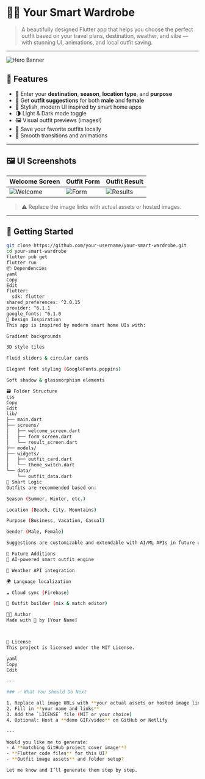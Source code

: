 # 👕✨ Your Smart Wardrobe

> A beautifully designed Flutter app that helps you choose the perfect outfit based on your travel plans, destination, weather, and vibe — with stunning UI, animations, and local outfit saving.

---

![Hero Banner](https://your-image-or-demo-link.com/hero-banner.gif) <!-- Replace with actual gif/image -->

## 🌟 Features

- 🧳 Enter your **destination**, **season**, **location type**, and **purpose**
- 🧥 Get **outfit suggestions** for both **male** and **female**
- 🌆 Stylish, modern UI inspired by smart home apps
- 🌗 Light & Dark mode toggle
- 🖼️ Visual outfit previews (images!)
- 💾 Save your favorite outfits locally
- 🎯 Smooth transitions and animations

---

## 🖼️ UI Screenshots

| Welcome Screen | Outfit Form | Outfit Result |
|----------------|-------------|----------------|
| ![Welcome](https://your-image-link.com/welcome.png) | ![Form](https://your-image-link.com/form.png) | ![Results](https://your-image-link.com/results.png) |

> ⚠️ Replace the image links with actual assets or hosted images.

---

## 🚀 Getting Started

```bash
git clone https://github.com/your-username/your-smart-wardrobe.git
cd your-smart-wardrobe
flutter pub get
flutter run
📦 Dependencies
yaml
Copy
Edit
flutter:
  sdk: flutter
shared_preferences: ^2.0.15
provider: ^6.1.1
google_fonts: ^6.1.0
🌈 Design Inspiration
This app is inspired by modern smart home UIs with:

Gradient backgrounds

3D style tiles

Fluid sliders & circular cards

Elegant font styling (GoogleFonts.poppins)

Soft shadow & glassmorphism elements

🗃️ Folder Structure
css
Copy
Edit
lib/
├── main.dart
├── screens/
│   ├── welcome_screen.dart
│   ├── form_screen.dart
│   └── result_screen.dart
├── models/
├── widgets/
│   ├── outfit_card.dart
│   └── theme_switch.dart
└── data/
    └── outfit_data.dart
🧠 Smart Logic
Outfits are recommended based on:

Season (Summer, Winter, etc.)

Location (Beach, City, Mountains)

Purpose (Business, Vacation, Casual)

Gender (Male, Female)

Suggestions are customizable and extendable with AI/ML APIs in future updates.

🔮 Future Additions
🧠 AI-powered smart outfit engine

📡 Weather API integration

🌍 Language localization

☁️ Cloud sync (Firebase)

🧵 Outfit builder (mix & match editor)

👨‍💻 Author
Made with 💙 by [Your Name]



📜 License
This project is licensed under the MIT License.

yaml
Copy
Edit

---

### ✅ What You Should Do Next

1. Replace all image URLs with **your actual assets or hosted image links**
2. Fill in **your name and links**
3. Add the `LICENSE` file (MIT or your choice)
4. Optional: Host a **demo GIF/video** on GitHub or Netlify

---

Would you like me to generate:
- A **matching GitHub project cover image**?
- **Flutter code files** for this UI?
- **Outfit image assets** and folder setup?

Let me know and I’ll generate them step by step.







